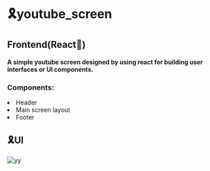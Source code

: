
# 🎗youtube_screen
<h2>Frontend(React💙)</h2>
<h4> A simple youtube screen designed by using react for building user interfaces or UI components.</h4>
<h3>Components:</h3> 
    <li>Header </li>
    <li>Main screen layout </li>
    <li>Footer </li>
    
   <h2>🎗UI</h2>  
   


![yy](https://user-images.githubusercontent.com/55224607/191017922-586674f3-4a1d-4c5c-9696-7da2241683cd.PNG)
